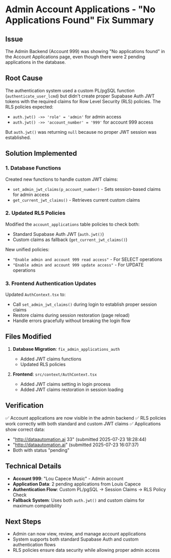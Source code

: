 # Admin Account Applications - "No Applications Found" Fix Summary

## Issue
The Admin Backend (Account 999) was showing "No applications found" in the Account Applications page, even though there were 2 pending applications in the database.

## Root Cause
The authentication system used a custom PL/pgSQL function (`authenticate_user_lcmd`) but didn't create proper Supabase Auth JWT tokens with the required claims for Row Level Security (RLS) policies. The RLS policies expected:
- `auth.jwt() ->> 'role' = 'admin'` for admin access
- `auth.jwt() ->> 'account_number' = '999'` for account 999 access

But `auth.jwt()` was returning `null` because no proper JWT session was established.

## Solution Implemented

### 1. Database Functions
Created new functions to handle custom JWT claims:
- `set_admin_jwt_claims(p_account_number)` - Sets session-based claims for admin access
- `get_current_jwt_claims()` - Retrieves current custom claims

### 2. Updated RLS Policies
Modified the `account_applications` table policies to check both:
- Standard Supabase Auth JWT (`auth.jwt()`)
- Custom claims as fallback (`get_current_jwt_claims()`)

New unified policies:
- `"Enable admin and account 999 read access"` - For SELECT operations
- `"Enable admin and account 999 update access"` - For UPDATE operations

### 3. Frontend Authentication Updates
Updated `AuthContext.tsx` to:
- Call `set_admin_jwt_claims()` during login to establish proper session claims
- Restore claims during session restoration (page reload)
- Handle errors gracefully without breaking the login flow

## Files Modified
1. **Database Migration**: `fix_admin_applications_auth`
   - Added JWT claims functions
   - Updated RLS policies

2. **Frontend**: `src/context/AuthContext.tsx`
   - Added JWT claims setting in login process
   - Added JWT claims restoration in session loading

## Verification
✅ Account applications are now visible in the admin backend
✅ RLS policies work correctly with both standard and custom JWT claims
✅ Applications show correct data:
   - "http://dataautomation.ai 33" (submitted 2025-07-23 18:28:44)
   - "http://dataautomation.ai" (submitted 2025-07-23 16:07:37)
   - Both with status "pending"

## Technical Details
- **Account 999**: "Lou Capece Music" - Admin account
- **Application Data**: 2 pending applications from Louis Capece
- **Authentication Flow**: Custom PL/pgSQL → Session Claims → RLS Policy Check
- **Fallback System**: Uses both `auth.jwt()` and custom claims for maximum compatibility

## Next Steps
- Admin can now view, review, and manage account applications
- System supports both standard Supabase Auth and custom authentication flows
- RLS policies ensure data security while allowing proper admin access
